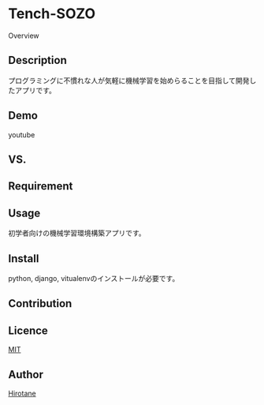 Tench-SOZO
====

Overview

## Description
プログラミングに不慣れな人が気軽に機械学習を始めらることを目指して開発したアプリです。


## Demo
youtube

## VS.

## Requirement

## Usage
初学者向けの機械学習環境構築アプリです。

## Install
python, django, vitualenvのインストールが必要です。

## Contribution

## Licence

[MIT](https://github.com/tcnksm/tool/blob/master/LICENCE)

## Author

[Hirotane](https://github.com/Hirotane)
